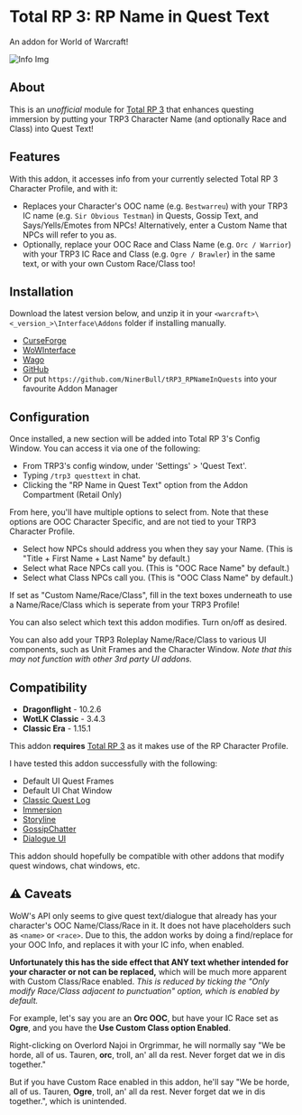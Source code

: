 # Total RP 3: RP Name in Quest Text
An addon for World of Warcraft!

![Info Img](https://cdn-wow.mmoui.com/preview/pvw75727.jpg)

## About
This is an _unofficial_ module for [Total RP 3](https://github.com/Total-RP/Total-RP-3) that enhances questing immersion by putting your TRP3 Character Name (and optionally Race and Class) into Quest Text!


## Features
With this addon, it accesses info from your currently selected Total RP 3 Character Profile, and with it:

* Replaces your Character's OOC name (e.g. `Bestwarreu`) with your TRP3 IC name (e.g. `Sir Obvious Testman`) in Quests, Gossip Text, and Says/Yells/Emotes from NPCs! Alternatively, enter a Custom Name that NPCs will refer to you as.
* Optionally, replace your OOC Race and Class Name (e.g. `Orc / Warrior`) with your TRP3 IC Race and Class (e.g. `Ogre / Brawler`) in the same text, or with your own Custom Race/Class too!

## Installation
Download the latest version below, and unzip it in your `<warcraft>\<_version_>\Interface\Addons` folder if installing manually.

* [CurseForge](https://www.curseforge.com/wow/addons/trp3-rpnameinquests)
* [WoWInterface](https://www.wowinterface.com/downloads/fileinfo.php?id=26545)
* [Wago](https://addons.wago.io/addons/trp3-rpnameinquests)
* [GitHub](https://github.com/NinerBull/tRP3_RPNameInQuests/releases/latest)
* Or put `https://github.com/NinerBull/tRP3_RPNameInQuests` into your favourite Addon Manager


## Configuration
Once installed, a new section will be added into Total RP 3's Config Window.
You can access it via one of the following:

* From TRP3's config window, under 'Settings' > 'Quest Text'.
* Typing `/trp3 questtext` in chat.
* Clicking the "RP Name in Quest Text" option from the Addon Compartment (Retail Only)

From here, you'll have multiple options to select from. Note that these options are OOC Character Specific, and are not tied to your TRP3 Character Profile.

* Select how NPCs should address you when they say your Name. (This is "Title + First Name + Last Name" by default.)
* Select what Race NPCs call you. (This is "OOC Race Name" by default.)
* Select what Class NPCs call you. (This is "OOC Class Name" by default.)

If set as "Custom Name/Race/Class", fill in the text boxes underneath to use a Name/Race/Class which is seperate from your TRP3 Profile!

You can also select which text this addon modifies. Turn on/off as desired.

You can also add your TRP3 Roleplay Name/Race/Class to various UI components, such as Unit Frames and the Character Window. _Note that this may not function with other 3rd party UI addons._

## Compatibility
* **Dragonflight** - 10.2.6
* **WotLK Classic** - 3.4.3
* **Classic Era** - 1.15.1

This addon **requires** [Total RP 3](https://github.com/Total-RP/Total-RP-3) as it makes use of the RP Character Profile.

I have tested this addon successfully with the following:
* Default UI Quest Frames
* Default UI Chat Window
* [Classic Quest Log](https://www.curseforge.com/wow/addons/classic-quest-log)
* [Immersion](https://github.com/seblindfors/Immersion)
* [Storyline](https://github.com/Total-RP/Storyline)
* [GossipChatter](https://github.com/keyboardturner/GossipChatter)
* [Dialogue UI](https://github.com/Peterodox/YUI-Dialogue)

This addon should hopefully be compatible with other addons that modify quest windows, chat windows, etc.

## :warning: Caveats
WoW's API only seems to give quest text/dialogue that already has your character's OOC Name/Class/Race in it. It does not have placeholders such as `<name>` or `<race>`.
Due to this, the addon works by doing a find/replace for your OOC Info, and replaces it with your IC info, when enabled.

**Unfortunately this has the side effect that ANY text whether intended for your character or not can be replaced,** which will be much more apparent with Custom Class/Race enabled. _This is reduced by ticking the "Only modify Race/Class adjacent to punctuation" option, which is enabled by default._

For example, let's say you are an **Orc OOC**, but have your IC Race set as **Ogre**, and you have the **Use Custom Class option Enabled**.

Right-clicking on Overlord Najoi in Orgrimmar, he will normally say "We be horde, all of us. Tauren, **orc**, troll, an' all da rest. Never forget dat we in dis together."

But if you have Custom Race enabled in this addon, he'll say "We be horde, all of us. Tauren, **Ogre**, troll, an' all da rest. Never forget dat we in dis together.", which is unintended.
